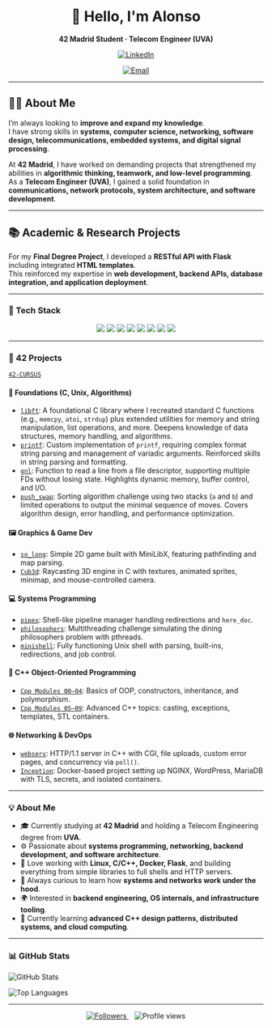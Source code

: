 <!--
👋 This README must go into a public repo named exactly TU_USUARIO/TU_USUARIO 
so it appears on your GitHub profile.
-->

<div align="center">

# 👋 Hello, I'm **Alonso**

**42 Madrid Student · Telecom Engineer (UVA)**

[![LinkedIn](https://img.shields.io/badge/LinkedIn-0077B5?logo=linkedin&logoColor=white)](https://www.linkedin.com/in/alonso-sandoval-martinez)

[![Email](https://img.shields.io/badge/Email-alonso.sandovalmartinez%40gmail.com-D14836?logo=gmail&logoColor=white)](mailto:alonso.sandovalmartinez@gmail.com)


</div>

---

## 👨‍🎓 About Me

I’m always looking to **improve and expand my knowledge**.  
I have strong skills in **systems, computer science, networking, software design, telecommunications, embedded systems, and digital signal processing**.  

At **42 Madrid**, I have worked on demanding projects that strengthened my abilities in **algorithmic thinking, teamwork, and low-level programming**.  
As a **Telecom Engineer (UVA)**, I gained a solid foundation in **communications, network protocols, system architecture, and software development**.

---

## 📚 Academic & Research Projects

For my **Final Degree Project**, I developed a **RESTful API with Flask** including integrated **HTML templates**.  
This reinforced my expertise in **web development, backend APIs, database integration, and application deployment**.

---

### 🧰 Tech Stack

<div align="center">

<img src="https://img.shields.io/badge/C-00599C?style=flat&logo=c&logoColor=white" />
<img src="https://img.shields.io/badge/C++-00599C?style=flat&logo=c%2B%2B&logoColor=white" />
<img src="https://img.shields.io/badge/Java-ED8B00?style=flat&logo=java&logoColor=white" />
<img src="https://img.shields.io/badge/Python-3776AB?style=flat&logo=python&logoColor=white" />
<img src="https://img.shields.io/badge/Flask-000000?style=flat&logo=flask&logoColor=white" />
<img src="https://img.shields.io/badge/Docker-2496ED?style=flat&logo=docker&logoColor=white" />
<img src="https://img.shields.io/badge/Makefile-ffffff?style=flat&logo=gnubash&logoColor=black" />
<img src="https://img.shields.io/badge/Git-F05032?style=flat&logo=git&logoColor=white" />

</div>

---

### 🧱 42 Projects
[`42-CURSUS`](https://github.com/asandova-ui/42-CURSUS)
#### 🧩 Foundations (C, Unix, Algorithms)
- [`libft`](https://github.com/asandova-ui/42-CURSUS/tree/main/42-CURSUS/Libft): A foundational C library where I recreated standard C functions (e.g., `memcpy`, `atoi`, `strdup`) plus extended utilities for memory and string manipulation, list operations, and more. Deepens knowledge of data structures, memory handling, and algorithms.
- [`printf`](https://github.com/asandova-ui/42-CURSUS/tree/main/42-CURSUS/printf): Custom implementation of `printf`, requiring complex format string parsing and management of variadic arguments. Reinforced skills in string parsing and formatting.
- [`gnl`](https://github.com/asandova-ui/42-CURSUS/tree/main/42-CURSUS/get_next_line): Function to read a line from a file descriptor, supporting multiple FDs without losing state. Highlights dynamic memory, buffer control, and I/O.
- [`push_swap`](https://github.com/asandova-ui/42-CURSUS/tree/main/42-CURSUS/push_swap): Sorting algorithm challenge using two stacks (`a` and `b`) and limited operations to output the minimal sequence of moves. Covers algorithm design, error handling, and performance optimization.

#### 🖼️ Graphics & Game Dev
- [`so_long`](https://github.com/TU_USUARIO/so_long): Simple 2D game built with MiniLibX, featuring pathfinding and map parsing.
- [`Cub3d`](https://github.com/TU_USUARIO/Cub3d): Raycasting 3D engine in C with textures, animated sprites, minimap, and mouse-controlled camera.

#### 💻 Systems Programming
- [`pipex`](https://github.com/TU_USUARIO/pipex): Shell-like pipeline manager handling redirections and `here_doc`.
- [`philosophers`](https://github.com/TU_USUARIO/philosophers): Multithreading challenge simulating the dining philosophers problem with pthreads.
- [`minishell`](https://github.com/TU_USUARIO/minishell): Fully functioning Unix shell with parsing, built-ins, redirections, and job control.

#### 🧪 C++ Object-Oriented Programming
- [`Cpp Modules 00–04`](https://github.com/TU_USUARIO/Cpp00-04): Basics of OOP, constructors, inheritance, and polymorphism.
- [`Cpp Modules 05–09`](https://github.com/TU_USUARIO/Cpp05-09): Advanced C++ topics: casting, exceptions, templates, STL containers.

#### 🌐 Networking & DevOps
- [`webserv`](https://github.com/TU_USUARIO/webserv): HTTP/1.1 server in C++ with CGI, file uploads, custom error pages, and concurrency via `poll()`.
- [`Inception`](https://github.com/TU_USUARIO/Inception): Docker-based project setting up NGINX, WordPress, MariaDB with TLS, secrets, and isolated containers.

---

### 💡 About Me

- 🎓 Currently studying at **42 Madrid** and holding a Telecom Engineering degree from **UVA**.  
- ⚙️ Passionate about **systems programming, networking, backend development, and software architecture**.  
- 🐧 Love working with **Linux, C/C++, Docker, Flask**, and building everything from simple libraries to full shells and HTTP servers.  
- 🚀 Always curious to learn how **systems and networks work under the hood**.  
- 🌍 Interested in **backend engineering, OS internals, and infrastructure tooling**.  
- 📘 Currently learning **advanced C++ design patterns, distributed systems, and cloud computing**.  

---

### 📊 GitHub Stats

![GitHub Stats](https://github-readme-stats.vercel.app/api?username=TU_USUARIO&show_icons=true&theme=dark)

![Top Languages](https://github-readme-stats.vercel.app/api/top-langs/?username=TU_USUARIO&layout=compact&theme=dark)

---

<div align="center">
<a href="https://github.com/TU_USUARIO?tab=followers">
  <img src="https://img.shields.io/github/followers/TU_USUARIO?label=Follow&style=social" alt="Followers" />
</a>
&nbsp;&nbsp;
<img src="https://komarev.com/ghpvc/?username=TU_USUARIO&label=Profile%20Views&style=flat" alt="Profile views" />
</div>
